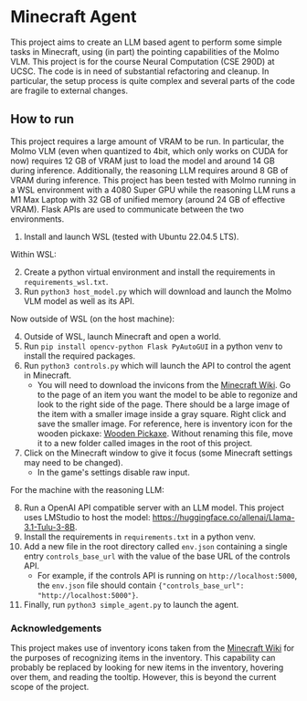 # Minecraft Agent

This project aims to create an LLM based agent to perform some simple tasks in Minecraft, using (in part) the pointing
capabilities of the Molmo VLM. This project is for the course Neural Computation (CSE 290D) at UCSC. The code is in need
of substantial refactoring and cleanup. In particular, the setup process is quite complex and several parts of the code
are fragile to external changes.

## How to run

This project requires a large amount of VRAM to be run. In particular, the Molmo VLM (even when quantized to 4bit, which
only works on CUDA for now) requires 12 GB of VRAM just to load the model and around 14 GB during inference.
Additionally, the reasoning LLM requires around 8 GB of VRAM during inference. This project has been tested with Molmo
running in a WSL environment with a 4080 Super GPU while the reasoning LLM runs a M1 Max Laptop with 32 GB of unified
memory (around 24 GB of effective VRAM). Flask APIs are used to communicate between the two environments.

1. Install and launch WSL (tested with Ubuntu 22.04.5 LTS).

Within WSL:

2. Create a python virtual environment and install the requirements in `requirements_wsl.txt`.
3. Run `python3 host_model.py` which will download and launch the Molmo VLM model as well as its API.

Now outside of WSL (on the host machine):

4. Outside of WSL, launch Minecraft and open a world.
5. Run `pip install opencv-python Flask PyAutoGUI` in a python venv to install the required packages.
6. Run `python3 controls.py` which will launch the API to control the agent in Minecraft.
    - You will need to download the invicons from the [Minecraft Wiki](https://www.minecraft.wiki). Go to the page of an
      item you want the model to be able to regonize and look to the right side of the page. There should be a large
      image of the item with a smaller image inside a gray square. Right click and save the smaller image. For
      reference, here is inventory icon for the wooden
      pickaxe: [Wooden Pickaxe](https://minecraft.wiki/images/Invicon_Wooden_Pickaxe.png?86864). Without renaming this
      file, move it to a new folder called images in the root of this project.
7. Click on the Minecraft window to give it focus (some Minecraft settings may need to be changed).
    - In the game's settings disable raw input.

For the machine with the reasoning LLM:

8. Run a OpenAI API compatible server with an LLM model. This project uses LMStudio to host the
   model: https://huggingface.co/allenai/Llama-3.1-Tulu-3-8B.
9. Install the requirements in `requirements.txt` in a python venv.
10. Add a new file in the root directory called `env.json` containing a single entry `controls_base_url` with the value
    of the base URL of the controls API.
    - For example, if the controls API is running on `http://localhost:5000`, the `env.json` file should contain
      `{"controls_base_url": "http://localhost:5000"}`.
11. Finally, run `python3 simple_agent.py` to launch the agent.

### Acknowledgements

This project makes use of inventory icons taken from the [Minecraft Wiki](https://www.minecraft.wiki) for the purposes
of recognizing items in the inventory. This capability can probably be replaced by looking for new items in the
inventory, hovering over them, and reading the tooltip. However, this is beyond the current scope of the project.

